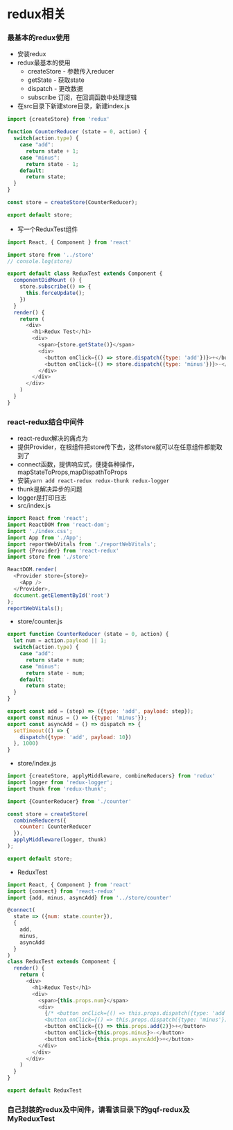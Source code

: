 # redux相关

### 最基本的redux使用

* 安装redux
* redux最基本的使用
  * createStore - 参数传入reducer
  * getState - 获取state
  * dispatch - 更改数据
  * subscribe  订阅，在回调函数中处理逻辑
* 在src目录下新建store目录，新建index.js
```js
import {createStore} from 'redux'

function CounterReducer (state = 0, action) {
  switch(action.type) {
    case "add":
      return state + 1;
    case "minus":
      return state - 1;
    default:
      return state;
  }
}

const store = createStore(CounterReducer);

export default store;
```
* 写一个ReduxTest组件
```js
import React, { Component } from 'react'

import store from '../store'
// console.log(store)

export default class ReduxTest extends Component {
  componentDidMount () {
    store.subscribe(() => {
      this.forceUpdate();
    })
  }
  render() {
    return (
      <div>
        <h1>Redux Test</h1>
        <div>
          <span>{store.getState()}</span>
          <div>
            <button onClick={() => store.dispatch({type: 'add'})}>+</button>
            <button onClick={() => store.dispatch({type: 'minus'})}>-</button>
          </div>
        </div>
      </div>
    )
  }
}

```

### react-redux结合中间件
* react-redux解决的痛点为
 * 提供Provider，在根组件把store传下去，这样store就可以在任意组件都能取到了
 * connect函数，提供响应式，便捷各种操作，mapStateToProps,mapDispathToProps
* 安装`yarn add react-redux redux-thunk redux-logger`
* thunk是解决异步的问题
* logger是打印日志
* src/index.js
```js
import React from 'react';
import ReactDOM from 'react-dom';
import './index.css';
import App from './App';
import reportWebVitals from './reportWebVitals';
import {Provider} from 'react-redux'
import store from './store'

ReactDOM.render(
  <Provider store={store}>
    <App />
  </Provider>,
  document.getElementById('root')
);
reportWebVitals();

```
* store/counter.js
```js
export function CounterReducer (state = 0, action) {
  let num = action.payload || 1;
  switch(action.type) {
    case "add":
      return state + num;
    case "minus":
      return state - num;
    default:
      return state;
  }
}

export const add = (step) => ({type: 'add', payload: step});
export const minus = () => ({type: 'minus'});
export const asyncAdd = () => dispatch => {
  setTimeout(() => {
    dispatch({type: 'add', payload: 10})
  }, 1000)
}
```
* store/index.js
```js
import {createStore, applyMiddleware, combineReducers} from 'redux'
import logger from 'redux-logger';
import thunk from 'redux-thunk';

import {CounterReducer} from './counter'

const store = createStore(
  combineReducers({
    counter: CounterReducer
  }),
  applyMiddleware(logger, thunk)
);

export default store;
```
* ReduxTest
```js
import React, { Component } from 'react'
import {connect} from 'react-redux'
import {add, minus, asyncAdd} from '../store/counter'

@connect(
  state => ({num: state.counter}),
  {
    add,
    minus,
    asyncAdd
  }
)
class ReduxTest extends Component {
  render() {
    return (
      <div>
        <h1>Redux Test</h1>
        <div>
          <span>{this.props.num}</span>
          <div>
            {/* <button onClick={() => this.props.dispatch({type: 'add'})}>+</button>
            <button onClick={() => this.props.dispatch({type: 'minus'})}>-</button> */}
            <button onClick={() => this.props.add(2)}>+</button>
            <button onClick={this.props.minus}>-</button>
            <button onClick={this.props.asyncAdd}>+</button>
          </div>
        </div>
      </div>
    )
  }
}

export default ReduxTest

```

### 自己封装的redux及中间件，请看该目录下的gqf-redux及MyReduxTest
